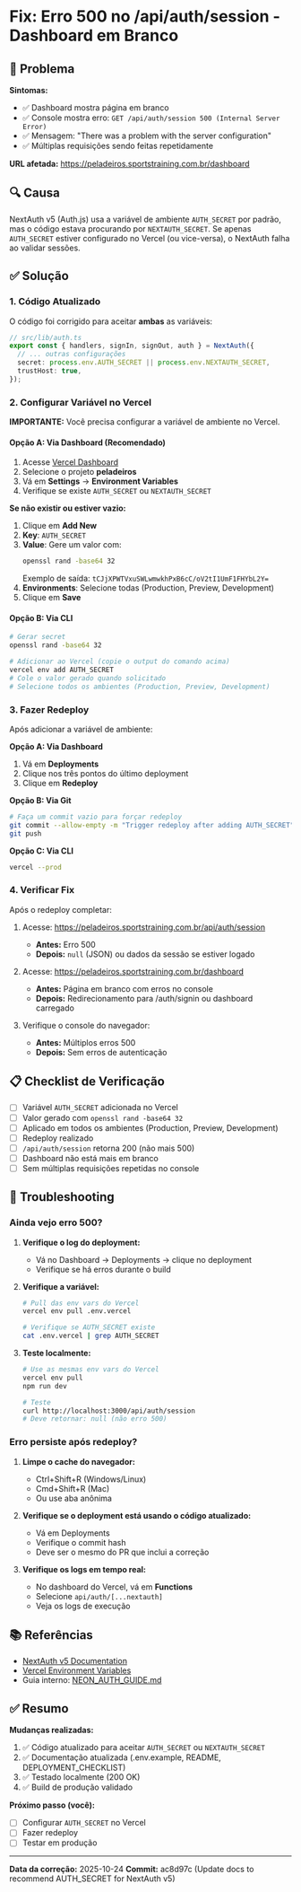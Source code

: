 # Fix: Erro 500 no /api/auth/session - Dashboard em Branco

## 🎯 Problema

**Sintomas:**
- ✅ Dashboard mostra página em branco
- ✅ Console mostra erro: `GET /api/auth/session 500 (Internal Server Error)`
- ✅ Mensagem: "There was a problem with the server configuration"
- ✅ Múltiplas requisições sendo feitas repetidamente

**URL afetada:** https://peladeiros.sportstraining.com.br/dashboard

## 🔍 Causa

NextAuth v5 (Auth.js) usa a variável de ambiente `AUTH_SECRET` por padrão, mas o código estava procurando por `NEXTAUTH_SECRET`. Se apenas `AUTH_SECRET` estiver configurado no Vercel (ou vice-versa), o NextAuth falha ao validar sessões.

## ✅ Solução

### 1. Código Atualizado

O código foi corrigido para aceitar **ambas** as variáveis:

```typescript
// src/lib/auth.ts
export const { handlers, signIn, signOut, auth } = NextAuth({
  // ... outras configurações
  secret: process.env.AUTH_SECRET || process.env.NEXTAUTH_SECRET,
  trustHost: true,
});
```

### 2. Configurar Variável no Vercel

**IMPORTANTE:** Você precisa configurar a variável de ambiente no Vercel.

#### Opção A: Via Dashboard (Recomendado)

1. Acesse [Vercel Dashboard](https://vercel.com/dashboard)
2. Selecione o projeto **peladeiros**
3. Vá em **Settings** → **Environment Variables**
4. Verifique se existe `AUTH_SECRET` ou `NEXTAUTH_SECRET`

**Se não existir ou estiver vazio:**

1. Clique em **Add New**
2. **Key**: `AUTH_SECRET`
3. **Value**: Gere um valor com:
   ```bash
   openssl rand -base64 32
   ```
   Exemplo de saída: `tCJjXPWTVxuSWLwmwkhPxB6cC/oV2tI1UmF1FHYbL2Y=`
4. **Environments**: Selecione todas (Production, Preview, Development)
5. Clique em **Save**

#### Opção B: Via CLI

```bash
# Gerar secret
openssl rand -base64 32

# Adicionar ao Vercel (copie o output do comando acima)
vercel env add AUTH_SECRET
# Cole o valor gerado quando solicitado
# Selecione todos os ambientes (Production, Preview, Development)
```

### 3. Fazer Redeploy

Após adicionar a variável de ambiente:

**Opção A: Via Dashboard**
1. Vá em **Deployments**
2. Clique nos três pontos do último deployment
3. Clique em **Redeploy**

**Opção B: Via Git**
```bash
# Faça um commit vazio para forçar redeploy
git commit --allow-empty -m "Trigger redeploy after adding AUTH_SECRET"
git push
```

**Opção C: Via CLI**
```bash
vercel --prod
```

### 4. Verificar Fix

Após o redeploy completar:

1. Acesse: https://peladeiros.sportstraining.com.br/api/auth/session
   - **Antes:** Erro 500
   - **Depois:** `null` (JSON) ou dados da sessão se estiver logado

2. Acesse: https://peladeiros.sportstraining.com.br/dashboard
   - **Antes:** Página em branco com erros no console
   - **Depois:** Redirecionamento para /auth/signin ou dashboard carregado

3. Verifique o console do navegador:
   - **Antes:** Múltiplos erros 500
   - **Depois:** Sem erros de autenticação

## 📋 Checklist de Verificação

- [ ] Variável `AUTH_SECRET` adicionada no Vercel
- [ ] Valor gerado com `openssl rand -base64 32`
- [ ] Aplicado em todos os ambientes (Production, Preview, Development)
- [ ] Redeploy realizado
- [ ] `/api/auth/session` retorna 200 (não mais 500)
- [ ] Dashboard não está mais em branco
- [ ] Sem múltiplas requisições repetidas no console

## 🔧 Troubleshooting

### Ainda vejo erro 500?

1. **Verifique o log do deployment:**
   - Vá no Dashboard → Deployments → clique no deployment
   - Verifique se há erros durante o build

2. **Verifique a variável:**
   ```bash
   # Pull das env vars do Vercel
   vercel env pull .env.vercel
   
   # Verifique se AUTH_SECRET existe
   cat .env.vercel | grep AUTH_SECRET
   ```

3. **Teste localmente:**
   ```bash
   # Use as mesmas env vars do Vercel
   vercel env pull
   npm run dev
   
   # Teste
   curl http://localhost:3000/api/auth/session
   # Deve retornar: null (não erro 500)
   ```

### Erro persiste após redeploy?

1. **Limpe o cache do navegador:**
   - Ctrl+Shift+R (Windows/Linux)
   - Cmd+Shift+R (Mac)
   - Ou use aba anônima

2. **Verifique se o deployment está usando o código atualizado:**
   - Vá em Deployments
   - Verifique o commit hash
   - Deve ser o mesmo do PR que inclui a correção

3. **Verifique os logs em tempo real:**
   - No dashboard do Vercel, vá em **Functions**
   - Selecione `api/auth/[...nextauth]`
   - Veja os logs de execução

## 📚 Referências

- [NextAuth v5 Documentation](https://authjs.dev/getting-started/installation)
- [Vercel Environment Variables](https://vercel.com/docs/environment-variables)
- Guia interno: [NEON_AUTH_GUIDE.md](./NEON_AUTH_GUIDE.md)

## ✅ Resumo

**Mudanças realizadas:**
1. ✅ Código atualizado para aceitar `AUTH_SECRET` ou `NEXTAUTH_SECRET`
2. ✅ Documentação atualizada (.env.example, README, DEPLOYMENT_CHECKLIST)
3. ✅ Testado localmente (200 OK)
4. ✅ Build de produção validado

**Próximo passo (você):**
- [ ] Configurar `AUTH_SECRET` no Vercel
- [ ] Fazer redeploy
- [ ] Testar em produção

---

**Data da correção:** 2025-10-24
**Commit:** ac8d97c (Update docs to recommend AUTH_SECRET for NextAuth v5)
